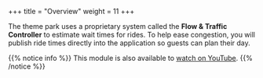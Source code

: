 +++
title = "Overview"
weight = 11
+++

The theme park uses a proprietary system called the **Flow & Traffic Controller** to estimate wait times for rides. To help ease congestion, you will publish ride times directly into the application so guests can plan their day. 

{{% notice info %}}
This module is also available to [watch on YouTube](https://www.youtube.com/watch?v=DlaR1EzeXnA).
{{% /notice %}}
